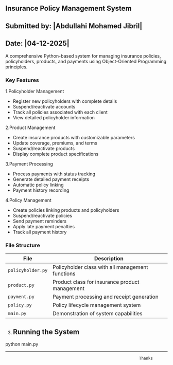 
## Insurance Policy Management System
## Submitted by: |Abdullahi Mohamed Jibril|
## Date: |04-12-2025|

A comprehensive Python-based system for managing insurance policies, policyholders, products, and payments using Object-Oriented Programming principles.

### Key Features

 1.Policyholder Management
- Register new policyholders with complete details
- Suspend/reactivate accounts
- Track all policies associated with each client
- View detailed policyholder information

 2.Product Management
- Create insurance products with customizable parameters
- Update coverage, premiums, and terms
- Suspend/reactivate products
- Display complete product specifications

 3.Payment Processing
- Process payments with status tracking
- Generate detailed payment receipts
- Automatic policy linking
- Payment history recording

 4.Policy Management
- Create policies linking products and policyholders
- Suspend/reactivate policies
- Send payment reminders
- Apply late payment penalties
- Track all payment history

### File Structure

| File | Description |
|------|-------------|
| `policyholder.py` | Policyholder class with all management functions |
| `product.py` | Product class for insurance product management |
| `payment.py` | Payment processing and receipt generation |
| `policy.py` | Policy lifecycle management system |
| `main.py` | Demonstration of system capabilities |

3. ## Running the System 
python main.py


_______________________________________________________________________________________________________________________________________          
                                                              Thanks
